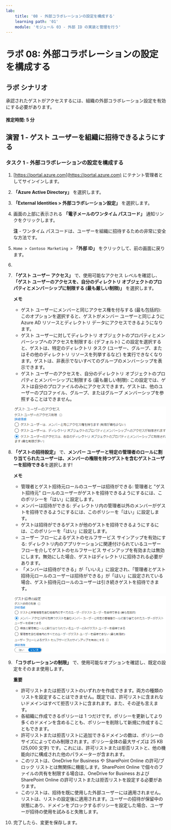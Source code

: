 ```yaml
---
lab:
    title: '08 - 外部コラボレーションの設定を構成する'
    learning path: '01'
    module: 'モジュール 03 - 外部 ID の実装と管理を行う'
---
```


# ラボ 08: 外部コラボレーションの設定を構成する

## ラボ シナリオ

承認されたゲストがアクセスするには、組織の外部コラボレーション設定を有効にする必要があります。

#### 推定時間: 5 分

## 演習 1 - ゲスト ユーザーを組織に招待できるようにする

### タスク 1 - 外部コラボレーションの設定を構成する

1. [https://portal.azure.com](https://portal.azure.com) にテナント管理者としてサインインします。
2. **「Azure Active Directory」** を選択します。
3. **「External Identities > 外部コラボレーション設定」** を選択します。
4. 画面の上部に表示される **「電子メールのワンタイム パスコード」** 通知リンクをクリックします。

    **注** - ワンタイム パスコードは、ユーザーを組織に招待するための非常に安全な方法です。

5. `Home > Contoso Marketing >` **「外部 ID」** をクリックして、前の画面に戻ります。 
6. 


4. **「ゲスト ユーザー アクセス」** で、使用可能なアクセス レベルを確認し、**「ゲスト ユーザーのアクセスを、自分のディレクトリ オブジェクトのプロパティとメンバーシップに制限する (最も厳しい制限)」** を選択します。

    **メモ**

    - ゲスト ユーザーにメンバーと同じアクセス権を付与する (最も包括的): このオプションを選択すると、ゲストがメンバー ユーザーと同じように Azure AD リソースとディレクトリ データにアクセスできるようになります。
    - ゲスト ユーザーに対してディレクトリ オブジェクトのプロパティとメンバーシップへのアクセスを制限する: (デフォルト) この設定を選択すると、ゲストは、特定のディレクトリ タスク (ユーザー、グループ、またはその他のディレクトリ リソースを列挙するなど) を実行できなくなります。ゲストは、非表示でないすべてのグループのメンバーシップを表示できます。
    - ゲスト ユーザーのアクセスを、自分のディレクトリ オブジェクトのプロパティとメンバーシップに制限する (最も厳しい制限): この設定では、ゲストは自分のプロファイルのみにアクセスできます。ゲストは、他のユーザーのプロファイル、グループ、またはグループ メンバーシップを参照することはできません。

    ![ゲスト ユーザーのアクセス制限オプションを表示している画面イメージ](./media/lp1-mod3-guest-user-access-restrictions.png)

5. **「ゲストの招待設定」** で、**メンバー ユーザーと特定の管理者のロールに割り当てられたユーザーは、メンバーの権限を持つゲストを含むゲストユーザーを招待できる**を選択します!

    **メモ**
    
    - 管理者とゲスト招待元ロールのユーザーは招待ができる: 管理者と "ゲスト招待元" ロールのユーザーがゲストを招待できるようにするには、このポリシーを「はい」に設定します。
    - メンバーは招待ができる: ディレクトリ内の管理者以外のメンバーがゲストを招待できるようにするには、このポリシーを「はい」に設定します。
    - ゲストは招待ができるゲストが他のゲストを招待できるようにするには、このポリシーを「はい」に設定します。
    - ユーザー フローによるゲストのセルフサービス サインアップを有効にする: ディレクトリ内のアプリケーションに関連付けられているユーザー フローを介してゲストのセルフサービス サインアップを有効または無効にします。無効にした場合、ゲストはディレクトリに招待される必要があります。
    - 「メンバーは招待ができる」が「いいえ」に設定され、「管理者とゲスト招待元ロールのユーザーは招待ができる」が「はい」に設定されている場合、ゲスト招待元ロールのユーザーは引き続きゲストを招待できます。

    ![「ゲストは招待ができる」が「いいえ」に設定されて強調表示されているゲスト招待の設定を表示している画面イメージ](./media/lp1-mod3-guest-user-invite-settings.png)

6. **「コラボレーションの制限」** で、使用可能なオプションを確認し、既定の設定をそのまま使用します。

    **重要**
    
    - 許可リストまたは拒否リストのいずれかを作成できます。両方の種類のリストを設定することはできません。既定では、許可リストに含まれないドメインはすべて拒否リストに含まれます。また、その逆も言えます。
    - 各組織に作成できるポリシーは 1 つだけです。ポリシーを更新してより多くのドメインを含めることも、ポリシーを削除して新規に作成することもできます。
    - 許可リストまたは拒否リストに追加できるドメインの数は、ポリシーのサイズによってのみ制限されます。ポリシー全体の最大サイズは 25 KB (25,000 文字) です。これには、許可リストまたは拒否リストと、他の機能向けに構成された他のパラメーターが含まれます。
    - このリストは、OneDrive for Business や SharePoint Online の許可/ブロック リストとは無関係に機能します。SharePoint Online で個々のファイルの共有を制限する場合は、OneDrive for Business および SharePoint Online の許可リストまたは拒否リストを設定する必要があります。
    - このリストは、招待を既に使用した外部ユーザーには適用されません。リストは、リストの設定後に適用されます。ユーザーの招待が保留中の状態にあり、ドメインをブロックするポリシーを設定した場合、ユーザーが招待の使用を試みると失敗します。

7. 完了したら、変更を保存します。
